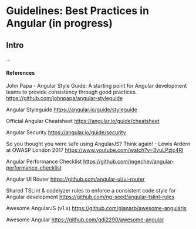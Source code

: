 # Guidelines: Best Practices in Angular (in progress)

## Intro

...

#### References

John Papa - Angular Style Guide: A starting point for Angular development teams to provide consistency through good practices.
https://github.com/johnpapa/angular-styleguide

Angular Styleguide
https://angular.io/guide/styleguide

Official Angular Cheatsheet
https://angular.io/guide/cheatsheet

Angular Security
https://angular.io/guide/security

So you thought you were safe using AngularJS? Think again! - Lewis Ardern at OWASP London 2017
https://www.youtube.com/watch?v=3vuLPzjc4RI

Angular Performance Checklist
https://github.com/mgechev/angular-performance-checklist

Angular UI Router
https://github.com/angular-ui/ui-router

Shared TSLint & codelyzer rules to enforce a consistent code style for Angular development
https://github.com/ng-seed/angular-tslint-rules

Awesome AngularJS (v1.x)
https://github.com/gianarb/awesome-angularjs

Awesome Angular
https://github.com/gdi2290/awesome-angular
